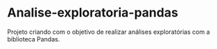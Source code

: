 # Analise-exploratoria-pandas
Projeto criando com o objetivo de realizar análises exploratórias com a biblioteca Pandas.
